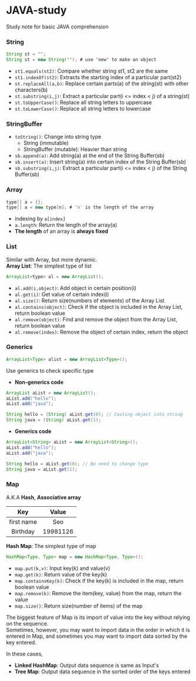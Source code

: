 # JAVA-study
Study note for basic JAVA comprehension

### String
~~~java
String st = "";
String st = new String(""); # use 'new' to make an object
~~~

- `st1.equals(st2)`: Compare whether string st1, st2 are the same
- `st1.indexOf(st2)`: Extracts the starting index of a particular part(st2)
- `st.replaceAll(a,b)`: Replace certain parts(a) of the string(st) with other characters(b)
- `st.substring(i,j)`: Extract a particular part(i <= index < j) of a string(st)
- `st.toUpperCase()`: Replace all string letters to uppercase
- `st.toLowerCase()`: Replace all string letters to lowercase

### StringBuffer
- `toString()`: Change into string type
	- String (immutable)
	- StringBuffer (mutable): Heavier than string
- `sb.append(a)`: Add string(a) at the end of the String Buffer(sb)
- `sb.insert(a)`: Insert string(a) into certain index of the String Buffer(sb)
- `sb.substring(i,j)`: Extract a particular part(i <= index < j) of the String Buffer(sb)

### Array
~~~java
type[] a = {};
type[] a = new type[n]; # 'n' is the length of the array
~~~
- indexing by `a[index]`
- `a.length`: Return the length of the array(a)
- **The length** of an array is **always fixed**

### List

Similar with Array, but more dynamic.  
**Array List**: The simplest type of list
~~~java
ArrayList<type> al = new ArrayList();
~~~
- `al.add(i,object)`: Add object in certain position(i)
- `al.get(i)`: Get value of certain index(i)
- `al.size()`: Return size(numbers of elements) of the Array List
- `al.contains(object)`: Check if the object is included in the Array List, return boolean value
- `al.remove(object)`: Find and remove the object from the Array List, return boolean value
- `al.remove(index)`: Remove the object of certain index, return the object

### Generics
~~~java
ArrayList<Type> alist = new ArrayList<Type>();
~~~
Use generics to check specific type  
  
- **Non-generics code**
~~~java
ArrayList aList = new ArrayList();
aList.add("hello");
aList.add("java");

String hello = (String) aList.get(0); // Casting object into string
String java = (String) aList.get(1);
~~~
  
- **Generics code**
~~~java
ArrayList<String> aList = new ArrayList<String>();
aList.add("hello");
aList.add("java");

String hello = aList.get(0); // No need to change type
String java = aList.get(1);
~~~  

### Map

A.K.A **Hash**, **Associative array**
  
|Key|Value|
|:---:|:---:|
|first name|Seo|
|Birthday|19981126|
  
**Hash Map**: The simplest type of map
~~~java
HashMap<Type, Type> map = new HashMap<Type, Type>();
~~~
- `map.put(k,v)`: Input key(k) and value(v)
- `map.get(k)`: Return value of the key(k)
- `map.containsKey(k)`: Check if the key(k) is included in the map, return boolean value
- `map.remove(k)`: Remove the item(key, value) from the map, return the value
- `map.size()`: Return size(number of items) of the map
  
The biggest feature of Map is its import of value into the key without relying on the sequence.  
Sometimes, however, you may want to import data in the order in which it is entered in Map, and sometimes you may want to import data sorted by the key entered.  
  
In these cases,
- **Linked HashMap**: Output data sequence is same as Input's
- **Tree Map**: Output data sequence in the sorted order of the keys entered
